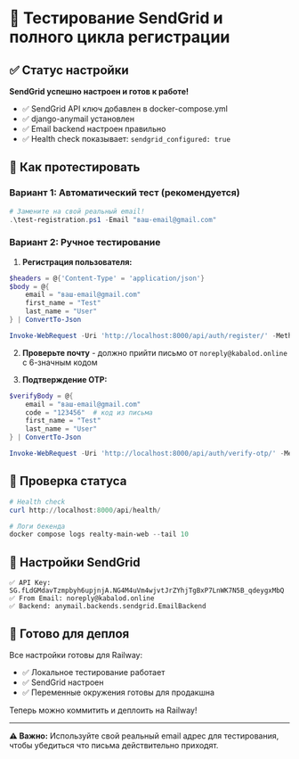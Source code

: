 # 🧪 Тестирование SendGrid и полного цикла регистрации

## ✅ Статус настройки

**SendGrid успешно настроен и готов к работе!**

- ✅ SendGrid API ключ добавлен в docker-compose.yml
- ✅ django-anymail установлен
- ✅ Email backend настроен правильно
- ✅ Health check показывает: `sendgrid_configured: true`

## 🧪 Как протестировать

### Вариант 1: Автоматический тест (рекомендуется)

```powershell
# Замените на свой реальный email!
.\test-registration.ps1 -Email "ваш-email@gmail.com"
```

### Вариант 2: Ручное тестирование

1. **Регистрация пользователя:**
```powershell
$headers = @{'Content-Type' = 'application/json'}
$body = @{
    email = "ваш-email@gmail.com"
    first_name = "Test"
    last_name = "User"
} | ConvertTo-Json

Invoke-WebRequest -Uri 'http://localhost:8000/api/auth/register/' -Method POST -Headers $headers -Body $body
```

2. **Проверьте почту** - должно прийти письмо от `noreply@kabalod.online` с 6-значным кодом

3. **Подтверждение OTP:**
```powershell
$verifyBody = @{
    email = "ваш-email@gmail.com"
    code = "123456"  # код из письма
    first_name = "Test"
    last_name = "User"
} | ConvertTo-Json

Invoke-WebRequest -Uri 'http://localhost:8000/api/auth/verify-otp/' -Method POST -Headers $headers -Body $verifyBody
```

## 🔧 Проверка статуса

```powershell
# Health check
curl http://localhost:8000/api/health/

# Логи бекенда
docker compose logs realty-main-web --tail 10
```

## 📧 Настройки SendGrid

```
✅ API Key: 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
✅ From Email: noreply@kabalod.online  
✅ Backend: anymail.backends.sendgrid.EmailBackend
```

## 🚀 Готово для деплоя

Все настройки готовы для Railway:
- ✅ Локальное тестирование работает
- ✅ SendGrid настроен
- ✅ Переменные окружения готовы для продакшна

Теперь можно коммитить и деплоить на Railway!

---

**⚠️ Важно:** Используйте свой реальный email адрес для тестирования, чтобы убедиться что письма действительно приходят.
